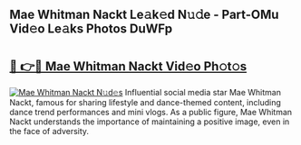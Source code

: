 ## Mae Whitman Nackt Le𝚊k𝚎d N𝚞𝚍e - Part-OMu Vid𝚎o Le𝚊ks Photos DuWFp

# <h2><a href="http://fb1mtd.evod.top/?m=Mae+Whitman+Nackt">🔗 👉🔴 Mae Whitman Nackt Vid𝚎o Ph𝚘t𝚘s</a></h2>

[![Mae Whitman Nackt N𝚞d𝚎s](https://i.imgur.com/8V9OHl7.gif)](http://fb1mtd.evod.top/?m=Mae+Whitman+Nackt)
Influential social media star Mae Whitman Nackt, famous for sharing lifestyle and dance-themed content, including dance trend performances and mini vlogs. As a public figure, Mae Whitman Nackt understands the importance of maintaining a positive image, even in the face of adversity. 
